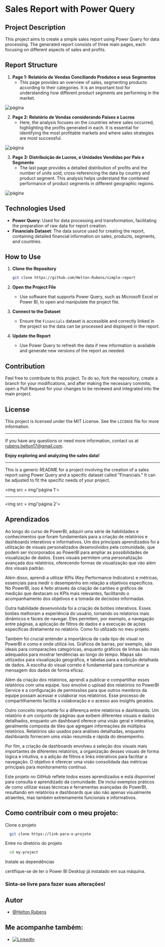 # Sales Report with Power Query

## Project Description

This project aims to create a simple sales report using Power Query for data processing. The generated report consists of three main pages, each focusing on different aspects of sales and profits.

## Report Structure

1. **Page 1: Relatório de Vendas Conciliando Produtos e seus Segmentos**
   - This page provides an overview of sales, segmenting products according to their categories. It is an important tool for understanding how different product segments are performing in the market.

![página](imgs/pagina-1)

2. **Page 2: Relatório de Vendas considerando Países e Lucros**
   - Here, the analysis focuses on the countries where sales occurred, highlighting the profits generated in each. It is essential for identifying the most profitable markets and where sales strategies are most successful.

![página](imgs/pagina-2)

3. **Page 3: Distribuição de Lucros, e Unidades Vendidas por País e Segmento**
   - The last page provides a detailed distribution of profits and the number of units sold, cross-referencing the data by country and product segment. This analysis helps understand the combined performance of product segments in different geographic regions.

![página](imgs/pagina-1)

## Technologies Used

- **Power Query**: Used for data processing and transformation, facilitating the preparation of raw data for report creation.
- **Financials Dataset**: The data source used for creating the report, containing detailed financial information on sales, products, segments, and countries.

## How to Use

1. **Clone the Repository**
   ```sh
   git clone https://github.com/Helton-Rubens/simple-report
   ```

2. **Open the Project File**
   - Use software that supports Power Query, such as Microsoft Excel or Power BI, to open and manipulate the project file.

3. **Connect to the Dataset**
   - Ensure the `Financials` dataset is accessible and correctly linked in the project so the data can be processed and displayed in the report.

4. **Update the Report**
   - Use Power Query to refresh the data if new information is available and generate new versions of the report as needed.

## Contribution

Feel free to contribute to this project. To do so, fork the repository, create a branch for your modifications, and after making the necessary commits, open a Pull Request for your changes to be reviewed and integrated into the main project.

## License

This project is licensed under the MIT License. See the `LICENSE` file for more information.

---

If you have any questions or need more information, contact us at [rubens.helton17@gmail.com](mailto:rubens.helton17@gmail.com).

**Enjoy exploring and analyzing the sales data!**

---

This is a generic README for a project involving the creation of a sales report using Power Query and a specific dataset called "Financials." It can be adjusted to fit the specific needs of your project.


<img src = img/'página 1'>

---

<img src = img/'página 2'>

## Aprendizados

Ao longo do curso de PowerBI, adquiri uma série de habilidades e conhecimentos que foram fundamentais para a criação de relatórios e dashboards interativos e informativos. Um dos principais aprendizados foi a utilização de visuais personalizados desenvolvidos pela comunidade, que podem ser incorporados ao PowerBI para ampliar as possibilidades de visualização de dados. Esses visuais permitem uma personalização avançada dos relatórios, oferecendo formas de visualização que vão além dos visuais padrão.

Além disso, aprendi a utilizar KPIs (Key Performance Indicators) e métricas, essenciais para medir o desempenho em relação a objetivos específicos. No PowerBI, isso é feito através da criação de cartões e gráficos de medição que destacam os KPIs mais relevantes, facilitando o acompanhamento dos objetivos e a tomada de decisões informadas.

Outra habilidade desenvolvida foi a criação de botões interativos. Esses botões melhoram a experiência do usuário, tornando os relatórios mais dinâmicos e fáceis de navegar. Eles permitem, por exemplo, a navegação entre páginas, a aplicação de filtros de dados e a execução de ações específicas diretamente no relatório. Como foi utilizado no meu projeto.

Também foi crucial entender a importância de cada tipo de visual no PowerBI e como e onde utilizá-los. Gráficos de barras, por exemplo, são ideais para comparações categóricas, enquanto gráficos de linhas são mais adequados para mostrar tendências ao longo do tempo. Mapas são utilizados para visualização geográfica, e tabelas para a exibição detalhada de dados. A escolha do visual correto é fundamental para comunicar a mensagem dos dados de forma eficaz.

Além da criação dos relatórios, aprendi a publicar e compartilhar esses relatórios com uma equipe. Isso envolve o upload dos relatórios no PowerBI Service e a configuração de permissões para que outros membros da equipe possam acessar e colaborar nos relatórios. Esse processo de compartilhamento facilita a colaboração e o acesso aos insights gerados.

Outro conceito importante foi a diferença entre relatórios e dashboards. Um relatório é um conjunto de páginas que exibem diferentes visuais e dados detalhados, enquanto um dashboard oferece uma visão geral e interativa, geralmente composta de tiles que agregam informações de múltiplos relatórios. Relatórios são usados para análises detalhadas, enquanto dashboards fornecem uma visão resumida e rápida do desempenho.

Por fim, a criação de dashboards envolveu a seleção dos visuais mais importantes de diferentes relatórios, a organização desses visuais de forma lógica e intuitiva, e a adição de filtros e links interativos para facilitar a navegação. O objetivo é oferecer uma visão consolidada das métricas principais para monitoramento contínuo.

Este projeto no GitHub reflete todos esses aprendizados e está disponível para consulta e aprendizado da comunidade. Ele inclui exemplos práticos de como utilizar essas técnicas e ferramentas avançadas do PowerBI, resultando em relatórios e dashboards que são não apenas visualmente atraentes, mas também extremamente funcionais e informativos.
## Como contribuir com o meu projeto:

Clone o projeto

```bash
  git clone https://link-para-o-projeto
```

Entre no diretório do projeto

```bash
  cd my-project
```

Instale as dependências

certifique-se de ter o Power BI Desktop já instalado em sua máquina.

### Sinta-se livre para fazer suas alterações!




## Autor

- [@Helton Rubens](https://github.com/Helton-Rubens)


## Me acompanhe também:

- [![LinkedIn](https://img.shields.io/badge/LinkedIn-0077B5?style=for-the-badge&logo=linkedin&logoColor=white)](https://www.linkedin.com/in/helton-rubens-alexandre/)